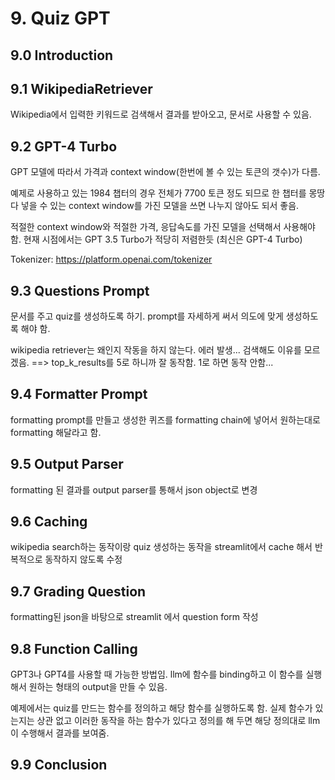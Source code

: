 # 9. Quiz GPT
## 9.0 Introduction
## 9.1 WikipediaRetriever
Wikipedia에서 입력한 키워드로  검색해서 결과를 받아오고, 문서로 사용할 수 있음.
## 9.2 GPT-4 Turbo
GPT 모델에 따라서 가격과 context window(한번에 볼 수 있는 토큰의 갯수)가 다름.

예제로 사용하고 있는 1984 챕터의 경우 전체가 7700 토큰 정도 되므로 한 챕터를 몽땅 다 넣을 수 있는 context window를 가진 모델을 쓰면 나누지 않아도 되서 좋음.

적절한 context window와 적절한 가격, 응답속도를 가진 모델을 선택해서 사용해야 함. 현재 시점에서는 GPT 3.5 Turbo가 적당히 저렴한듯 (최신은 GPT-4 Turbo)

Tokenizer: https://platform.openai.com/tokenizer
## 9.3 Questions Prompt
문서를 주고 quiz를 생성하도록 하기. prompt를 자세하게 써서 의도에 맞게 생성하도록 해야 함.

wikipedia retriever는 왜인지 작동을 하지 않는다. 에러 발생... 검색해도 이유를 모르겠음.
==> top_k_results를 5로 하니까 잘 동작함. 1로 하면 동작 안함...
## 9.4 Formatter Prompt
formatting prompt를 만들고 생성한 퀴즈를 formatting chain에 넣어서 원하는대로 formatting 해달라고 함.
## 9.5 Output Parser
formatting 된 결과를 output parser를 통해서 json object로 변경
## 9.6 Caching
wikipedia search하는 동작이랑 quiz 생성하는 동작을 streamlit에서 cache 해서 반복적으로 동작하지 않도록 수정
## 9.7 Grading Question
formatting된 json을 바탕으로 streamlit 에서 question form 작성 
## 9.8 Function Calling
GPT3나 GPT4를 사용할 때 가능한 방법임. llm에 함수를 binding하고 이 함수를 실행해서 원하는 형태의 output을 만들 수 있음.

예제에서는 quiz를 만드는 함수를 정의하고 해당 함수를 실행하도록 함. 실제 함수가 있는지는 상관 없고 이러한 동작을 하는 함수가 있다고 정의를 해 두면 해당 정의대로 llm이 수행해서 결과를 보여줌.
## 9.9 Conclusion